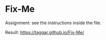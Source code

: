 # Fix-Me

Assignment: see the instructions inside the file.

Result: https://taggar.github.io/Fix-Me/
